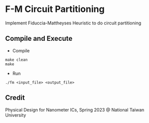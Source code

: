 # F-M Circuit Partitioning
Implement Fiduccia-Mattheyses Heuristic to do circuit partitioning  

## Compile and Execute

- Compile
```
make clean
make
```

- Run
```
./fm <input_file> <output_file>
```

## Credit

Physical Design for Nanometer ICs, Spring 2023 @ National Taiwan University

